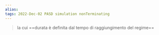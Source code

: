 ```yaml
---
alias: 
tags: 2022-Dec-02 PASD simulation nonTerminating
---
```


> la cui ==durata è definita dal tempo di raggiungimento del regime==